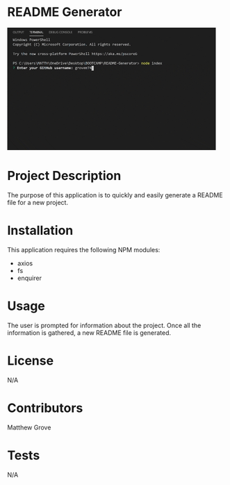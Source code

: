 # README Generator

![README Generator](/README.gif)

# Project Description

The purpose of this application is to quickly and easily generate a README file for a new project.

# Installation

This application requires the following NPM modules:

* axios
* fs
* enquirer

# Usage

The user is prompted for information about the project. Once all the information is gathered, a new README file is generated.

# License

N/A

# Contributors

Matthew Grove

# Tests

N/A